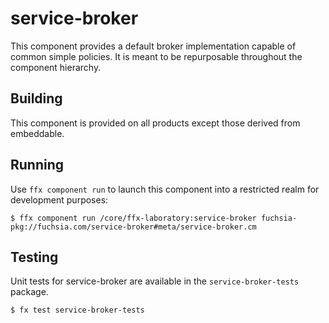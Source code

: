 # service-broker

This component provides a default broker implementation capable of common simple policies.
It is meant to be repurposable throughout the component hierarchy.

## Building

This component is provided on all products except those derived from embeddable.

## Running

Use `ffx component run` to launch this component into a restricted realm
for development purposes:

```
$ ffx component run /core/ffx-laboratory:service-broker fuchsia-pkg://fuchsia.com/service-broker#meta/service-broker.cm
```

## Testing

Unit tests for service-broker are available in the `service-broker-tests`
package.

```
$ fx test service-broker-tests
```

